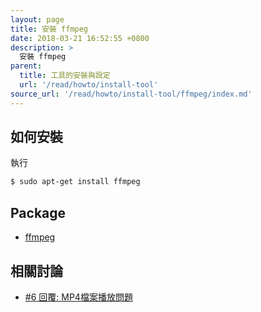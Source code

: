 ```yaml
---
layout: page
title: 安裝 ffmpeg
date: 2018-03-21 16:52:55 +0800
description: >
  安裝 ffmpeg
parent:
  title: 工具的安裝與設定
  url: '/read/howto/install-tool'
source_url: '/read/howto/install-tool/ffmpeg/index.md'
---
```



## 如何安裝

執行

``` sh
$ sudo apt-get install ffmpeg
```


## Package

* [ffmpeg](https://packages.ubuntu.com/bionic/ffmpeg)


## 相關討論

* [#6 回覆: MP4檔案播放問題](https://www.ubuntu-tw.org/modules/newbb/viewtopic.php?post_id=359478#forumpost359478)
